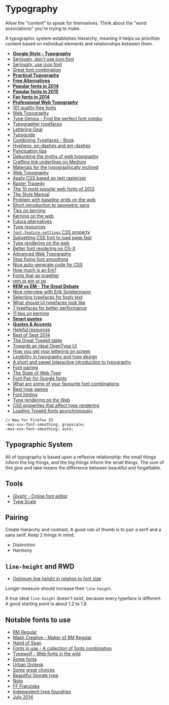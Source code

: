 # Typography

Allow the "content" to speak for themselves. Think about the "word associations" you're trying to make.

A typographic system establishes hierarchy, meaning it helps us prioritize content based on individual elements and relationships between them.

* [**Google Style - Typography**](https://www.google.com/design/spec/style/typography.html#)
* [Seriously, don't use icon font](http://blog.cloudfour.com/seriously-dont-use-icon-fonts/)
* [Seriously, use icon font](http://benfrain.com/seriously-use-icon-fonts/)
* [Great font combination](http://designmodo.com/great-font-combinations/)
* [**Practical Typography**](http://practicaltypography.com/)
* [**Free Alternatives**](http://www.typewolf.com/free-alternatives)
* [**Popular fonts in 2014**](http://www.typewolf.com/blog/most-popular-fonts-of-2014)
* [**Popular fonts in 2015**](https://www.typewolf.com/blog/most-popular-fonts-of-the-year)
* [**Fav fonts in 2014**](http://www.typewolf.com/blog/favorite-sites-of-2014)
* [**Professional Web Typography**](https://prowebtype.com/)
* [101 quality free fonts](http://www.webdesignerdepot.com/2015/06/101-best-free-logo-fonts/)
* [Web Typography](http://designmodo.com/web-typography/)
* [Type Genius - Find the perfect font combo](http://www.typegenius.com/)
* [Typographer typefaces](http://blog.8faces.com/post/103548341771/typographers-typefaces)
* [Lettering Gear](http://tumblr.ryanhamrick.com/post/50012569117/lettering-gear-a-quick-guide-to-get-started)
* [Typoguide](http://www.typogui.de/)
* [Combining Typefaces - Book](http://www.fivesimplesteps.com/products/combining-typefaces)
* [Hyphens, en-dashes and em-dashes](http://www.fonts.com/content/learning/fyti/glyphs/hyphens-and-dashes)
* [Punctuation tips](https://medium.com/@wwnorton/punctuation-tips-a5e0d4a5e990)
* [Debunking the myths of web typography](http://www.webdesignerdepot.com/2014/03/debunking-the-myths-of-web-typography/)
* [Crafting link underlines on Medium](https://medium.com/designing-medium/7c03a9274f9)
* [Materials for the typographically inclined](http://raggedwrite.net/)
* [Web Typography](http://webtypography.net/intro/)
* [Apply CSS based on text rasterizer](http://typerendering.com/)
* [Raster Tragedy](http://www.rastertragedy.com/)
* [The 10 most popular web fonts of 2013](http://www.typeandgrids.com/blog/the-ten-most-popular-web-fonts-of-2013)
* [The Style Manual](http://stylemanual.org/)
* [Problem with baseline grids on the web](http://jasonsantamaria.com/articles/baseline-grids-on-the-web)
* [Short introduction to geometric sans](http://next.fontshop.com/content/short-intro-to-geometric-sans)
* [Tips on kerning](http://learn.scannerlicker.net/2014/05/02/tips-on-kerning/)
* [Kerning on the web](http://blog.typekit.com/2014/02/05/kerning-on-the-web/)
* [Futura alternatives](http://next.fontshop.com/people/stephen-coles/fontlists/futura-alternatives)
* [Type resources](http://www.typewolf.com/resources)
* [`font-feature-settings` CSS property](http://kennethormandy.com/journal/normalize-opentype-css)
* [Subsetting CSS font to load page fast](http://demosthenes.info/blog/878/Slash-Page-Load-Times-With-CSS-Font-Subsetting)
* [Type rendering on the web](http://blog.typekit.com/2010/10/05/type-rendering-on-the-web/)
* [Better font rendering on OS-X](http://maximilianhoffmann.com/posts/better-font-rendering-on-osx)
* [Advanced Web Typography](http://advancedwebtypography.com/)
* [Stop fixing font smoothing](http://usabilitypost.com/2012/11/05/stop-fixing-font-smoothing/)
* [Nice auto-generate code for CSS](http://clagnut.com/sandbox/css3/)
* [How much is an Em?](http://learn.scannerlicker.net/2014/07/31/so-how-much-is-an-em/)
* [Fonts that go together](http://www.typ.io/popular)
* [rem or em or px](https://news.layervault.com/stories/31455-ask-dn-which-unit-do-you-use-rem-em-or-px)
* [**REM vs EM - The Great Debate**](http://zellwk.com/blog/rem-vs-em/)
* [Nice interview with Erik Spiekermann](http://news.gestalten.com/news/interview-erik-spiekermann-typography)
* [Selecting typefaces for body text](http://practice.typekit.com/lesson/selecting-typefaces-for-body-text/)
* [What should UI typefaces look like](http://www.design-by-izo.com/2011/10/18/what-should-i-look-for-in-a-ui-typeface/)
* [7 typefaces for better performance](http://cognition.happycog.com/article/7-alternatives-to-popular-web-typefaces-for-better-performance)
* [11 tips on kerning](http://99designs.com/designer-blog/2014/01/20/11-kerning-tips/)
* [**Smart quotes**](http://smartquotesforsmartpeople.com/)
* [**Quotes & Accents**](http://quotesandaccents.com/)
* [Helpful resources](http://www.tdc.org/helpful-resources/)
* [Best of Sept 2014](http://www.typeandgrids.com/blog/the-best-typography-based-sites-of-september-2014)
* [The Great Typekit table](http://desandro.github.io/typekit-table/)
* [Towards an ideal OpenType UI](https://klim.co.nz/blog/towards-an-ideal-opentype-user-interface/)
* [How you get your lettering on screen](https://news.layervault.com/stories/37820-ask-dn-how-do-you-get-your-lettering-on-screen)
* [Legibility in typography and type design](http://learn.scannerlicker.net/2014/11/14/on-legibility-in-typography-and-type-design/)
* [A short and sweet interactive introduction to typography](http://imwillryan.com/typefun01/)
* [Font pairing](http://www.newmediacampaigns.com/blog/resources-for-font-pairing-typography-inspiration)
* [The State of Web Type](http://stateofwebtype.com/)
* [Font Pair for Google fonts](http://fontpair.co/)
* [What are some of your favourite font combinations](https://www.designernews.co/stories/54276-ask-dn-what-are-some-of-your-favourite-font-combinations)
* [Best type games](https://medium.com/@order_group/best-type-games-for-designers-e51f17bbe464)
* [Font hinting](https://www.typotheque.com/articles/hinting)
* [Type rendering on the Web](http://blog.typekit.com/2010/10/05/type-rendering-on-the-web/)
* [CSS properties that affect type rendering](http://blog.typekit.com/2011/01/26/css-properties-that-affect-type-rendering/)
* [Loading Typekit fonts asynchronously](http://blog.typekit.com/2011/05/25/loading-typekit-fonts-asynchronously/)

```
// New for Firefox 25
-moz-osx-font-smoothing: grayscale;
-moz-osx-font-smoothing: auto;
```

## Typographic System

All of typography is based upon a reflexive relationship: the small things inform the big things, and the big things inform the small things. The sum of this give and take means the difference between beautiful and forgettable.

## Tools

* [Glyphr - Online font editor](http://glyphrstudio.com/)
* [Type Scale](http://type-scale.com/)

## Pairing

Create hierarchy and contrast. A good rule of thumb is to pair a serif and a sans serif. Keep 2 things in mind:

* Distinction
* Harmony

## `line-height` and RWD

* [Optimum line height in relation to font size](http://graphicdesign.stackexchange.com/questions/9147/optimum-line-height-in-relation-to-font-size/9154#9154)

Longer measure should increase their `line-height`.

A true ideal `line-height` doesn't exist, because every typeface is different. A good starting point is about 1.2 to 1.8

## Notable fonts to use

* [RM Regular](http://www.hypefortype.com/rm-regular.html)
* [Mash Creative - Maker of RM Regular](http://mashcreative.co.uk/project/rm-regular/)
* [Hand of Sean](http://www.niceandripe.com/fonts/hand-of-sean/)
* [Fonts in use - A collection of fonts combination](http://fontsinuse.com/)
* [Typewolf - Web fonts in the wild](http://www.typewolf.com/)
* [Some fonts](http://www.webdesignerdepot.com/2014/05/typecache-reveals-the-best-typefaces-of-2013/)
* [Urban Grotesk](http://www.myfonts.com/fonts/suitcase/urban-grotesk/)
* [Some great choices](http://www.typeandgrids.com/blog/the-best-typography-based-sites-of-june-2014)
* [Beautiful Google type](http://hellohappy.org/beautiful-web-type/?1)
* [Noto](http://www.google.com/get/noto/#/)
* [FF Franziska](http://fffranziska.com/)
* [Independent type foundries](http://www.typewolf.com/blog/independent-type-foundries)
* [July 2014](http://www.typeandgrids.com/blog/the-best-typography-based-sites-of-july-2014)